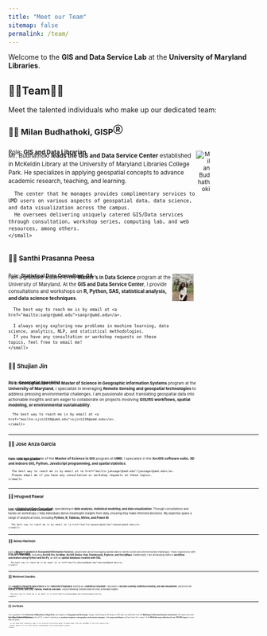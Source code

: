 ```yaml
---
title: "Meet our Team"
sitemap: false
permalink: /team/
---
```

Welcome to the **GIS and Data Service Lab** at the **University of Maryland Libraries**. 

<!-- Please feel free to visit us at {site.address} or contact us at {site.email}. -->

## 👩‍💻Team👨‍💻 

Meet the talented individuals who make up our dedicated team:

<h3>👨‍💻 Milan Budhathoki, GISP<sup>Ⓡ</sup></h3>
<sub>Role: <b>GIS and Data Librarian</b></sub>

<div style="display: flex; margin-top: -10px;">
  <div style="display: inline-block; width: 75%; text-align: left;">
    <small>
      Mr. Budhathoki <b>leads the GIS and Data Service Center</b> established in McKeldin Library at the University of Maryland Libraries College Park.  
      He specializes in applying geospatial concepts to advance academic research, teaching, and learning.  

      The center that he manages provides complimentary services to UMD users on various aspects of geospatial data, data science, and data visualization across the campus.  
      He oversees delivering uniquely catered GIS/Data services through consultation, workshop series, computing lab, and web resources, among others.  
    </small>
  </div>
  <div style="display: inline-block; width: 25%; text-align: right;">
    <img src="https://www.lib.umd.edu/sites/default/files/styles/optimized/public/people/mbudhathoki.png?itok=-qOwI2tI" alt="Milan Budhathoki" width="200"/>
  </div>
  <div style="clear:both;"></div>
</div>

<h3>👩‍🎓 Santhi Prasanna Peesa</h3>
<sub>Role: <b>Statistical Data Consultant-GA</b></sub>

<div style="display: flex; margin-top: -10px;">
  <div style="display: inline-block; width: 75%; text-align: left;">
    <small>
      I am a graduate student in the <b>Master’s in Data Science</b> program at the University of Maryland.  
      At the <b>GIS and Data Service Center</b>, I provide consultations and workshops on <b>R, Python, SAS, statistical analysis, and data science techniques</b>.  

      The best way to reach me is by email at <a href="mailto:sanpr@umd.edu">sanpr@umd.edu</a>.  

      I always enjoy exploring new problems in machine learning, data science, analytics, NLP, and statistical methodologies.  
      If you have any consultation or workshop requests on these topics, feel free to email me!  
    </small>
  </div>
  <div style="display: inline-block; width: 25%; text-align: right;">
    <img src="/_pages/SanthiP.jpg" alt="Santhi Peesa" width="200"/>
  </div>
  <div style="clear:both;"></div>
</div>  


<h3>👨‍🎓 Shujian Jin</h3>
<sub>Role: <b>Geospatial Specialist</b></sub>

<div style="display: flex; margin-top: -10px;">
  <div style="display: inline-block; width: 75%; text-align: left;">
    <small>
      As a recent graduate of the <b>Master of Science in Geographic Information Systems</b> program at the <b>University of Maryland</b>,  
      I specialize in leveraging <b>Remote Sensing and geospatial technologies</b> to address pressing environmental challenges.  
      I am passionate about translating geospatial data into actionable insights and am eager to collaborate on projects  
      involving <b>GIS/RS workflows, spatial modeling, or environmental sustainability</b>.  

      The best way to reach me is by email at <a href="mailto:sjin1239@umd.edu">sjin1239@umd.edu</a>.  
    </small>
  </div>
  <div style="display: inline-block; width: 25%; text-align: right;"></div>
  <div style="clear:both;"></div>
</div>  

<hr>

<h3>👨‍🎓 Jose Anza Garcia</h3>
<sub>Role: <b>GIS Specialist</b></sub>

<div style="display: flex; margin-top: -10px;">
  <div style="display: inline-block; width: 75%; text-align: left;">
    <small>
      I am a recent graduate of the <b>Master of Science in GIS</b> program at <b>UMD</b>.  
      I specialize in the <b>ArcGIS software suite, 3D and indoors GIS, Python, JavaScript programming, and spatial statistics</b>.  

      The best way to reach me is by email at <a href="mailto:janzagar@umd.edu">janzagar@umd.edu</a>.  
      Please email me if you have any consultation or workshop requests on these topics.  
    </small>
  </div>
  <div style="display: inline-block; width: 25%; text-align: right;"></div>
  <div style="clear:both;"></div>
</div>  

<hr>

<h3>👨‍🎓 Hrugved Pawar</h3>
<sub>Role: <b>Statistical Data Consultant</b></sub>

<div style="display: flex; margin-top: -10px;">
  <div style="display: inline-block; width: 75%; text-align: left;">
    <small>
      I am a <b>Statistical Data Consultant</b>, specializing in <b>data analysis, statistical modeling, and data visualization</b>.  
      Through consultations and hands-on workshops, I help individuals derive meaningful insights from data, ensuring  
      they make informed decisions. My expertise spans a range of analytical tools, including <b>Python, R, Tableau, NVivo, and Power BI</b>.  

      The best way to reach me is by email at <a href="mailto:hpawar@umd.edu">hpawar@umd.edu</a>.  
    </small>
  </div>
  <div style="display: inline-block; width: 25%; text-align: right;"></div>
  <div style="clear:both;"></div>
</div>  

<hr>

<h3>👩‍🎓 Anna Harmon</h3>
<sub>Role: <b>GIS Specialist</b></sub>

<div style="display: flex; margin-top: -10px;">
  <div style="display: inline-block; width: 75%; text-align: left;">
    <small>
      I am a <b>Master’s student in Geospatial Information Science</b>, passionate about leveraging spatial data  
      to tackle social and environmental challenges.  
      I have experience with a range of <b>Esri tools</b>, including <b>ArcGIS Pro, ArcMap, ArcGIS Online, Hub, Dashboards, Explorer, and StoryMaps</b>.  
      Additionally, I am developing skills in <b>workflow automation using Python and ArcPy</b>, as well as <b>spatial database creation with SQL</b>.  

      The best way to reach me is by email at <a href="mailto:aharmon8@umd.edu">aharmon8@umd.edu</a>.  
    </small>
  </div>
  <div style="display: inline-block; width: 25%; text-align: right;"></div>
  <div style="clear:both;"></div>
</div>  

<hr>

<h3>👩‍🎓 Mohneet Sandhu</h3>
<sub>Role: <b>Statistical Consultant</b></sub>

<div style="display: flex; margin-top: -10px;">
  <div style="display: inline-block; width: 75%; text-align: left;">
    <small>
      I’m a <b>Master’s student in Data Science</b> at the <b>University of Maryland</b>, working as a <b>Statistical Consultant</b>.  
      I specialize in <b>machine learning, statistical modeling, and data visualization</b>, using tools like <b>Python, R, SPSS, SAS, SQL, Tableau, Power BI, and AWS</b>.  
      I enjoy translating complex data into clear, actionable insights.  

      The best way to reach me is by email at <a href="mailto:mohneet@umd.edu">mohneet@umd.edu</a>.  
    </small>
  </div>
  <div style="display: inline-block; width: 25%; text-align: right;"></div>
  <div style="clear:both;"></div>
</div>  

<hr>

<h3>👨‍💻 Jim Nealis</h3>
<sub>Role: <b>Map Collection Volunteer</b></sub>

<div style="display: flex; margin-top: -10px;">
  <div style="display: inline-block; width: 75%; text-align: left;">
    <small>
      I am a graduate of the <b>University of Maryland, College Park</b>, with degrees in <b>Geography and Sociology</b>.  
      I began volunteering at the library in 2011, after my retirement from the <b>Washington Suburban Sanitary Commission</b>  
      (the water and sewer agency serving the Maryland suburbs of D.C.), where I worked as an <b>assistant engineer, cartographer, and contract manager</b>.  
      I like <b>maps and atlases</b> and have been the ‘curator’ of the <b>McKeldin map collection of over 100,000 maps</b> for more than ten years.  

      If you need help locating a map in our procured collection—which includes maps from the <b>1800s to the 21st Century</b>—  
      please email me at <a href="mailto:jenealis@aol.com">jenealis@aol.com</a>.  
    </small>
  </div>
  <div style="display: inline-block; width: 25%; text-align: right;"></div>
  <div style="clear:both;"></div>
</div>
